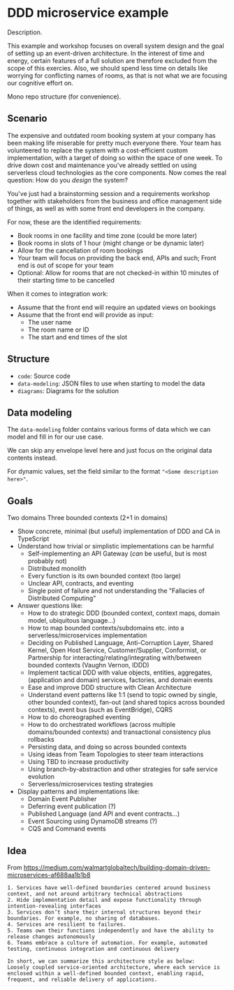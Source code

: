 # DDD microservice example

Description.

This example and workshop focuses on overall system design and the goal of setting up an event-driven architecture. In the interest of time and energy, certain features of a full solution are therefore excluded from the scope of this exercies. Also, we should spend less time on details like worrying for conflicting names of rooms, as that is not what we are focusing our cognitive effort on.

Mono repo structure (for convenience).

## Scenario

The expensive and outdated room booking system at your company has been making life miserable for pretty much everyone there. Your team has volunteered to replace the system with a cost-efficient custom implementation, with a target of doing so within the space of one week. To drive down cost and maintenance you've already settled on using serverless cloud technologies as the core components. Now comes the real question: How do you _design_ the system?

You've just had a brainstorming session and a requirements workshop together with stakeholders from the business and office management side of things, as well as with some front end developers in the company.

For now, these are the identified requirements:

- Book rooms in one facility and time zone (could be more later)
- Book rooms in slots of 1 hour (might change or be dynamic later)
- Allow for the cancellation of room bookings
- Your team will focus on providing the back end, APIs and such; Front end is out of scope for your team
- Optional: Allow for rooms that are not checked-in within 10 minutes of their starting time to be cancelled

When it comes to integration work:

- Assume that the front end will require an updated views on bookings
- Assume that the front end will provide as input:
  - The user name
  - The room name or ID
  - The start and end times of the slot

## Structure

- `code`: Source code
- `data-modeling`: JSON files to use when starting to model the data
- `diagrams`: Diagrams for the solution

## Data modeling

The `data-modeling` folder contains various forms of data which we can model and fill in for our use case.

We can skip any envelope level here and just focus on the original data contents instead.

For dynamic values, set the field similar to the format `"<Some description here>"`.

## Goals

Two domains
Three bounded contexts (2+1 in domains)

- Show concrete, minimal (but useful) implementation of DDD and CA in TypeScript
- Understand how trivial or simplistic implementations can be harmful
  - Self-implementing an API Gateway (_can_ be useful, but is most probably not)
  - Distributed monolith
  - Every function is its own bounded context (too large)
  - Unclear API, contracts, and eventing
  - Single point of failure and not understanding the "Fallacies of Distributed Computing"
- Answer questions like:
  - How to do strategic DDD (bounded context, context maps, domain model, ubiquitous language...)
  - How to map bounded contexts/subdomains etc. into a serverless/microservices implementation
  - Deciding on Published Language, Anti-Corruption Layer, Shared Kernel, Open Host Service, Customer/Supplier, Conformist, or Partnership for interacting/relating/integrating with/between bounded contexts (Vaughn Vernon, IDDD)
  - Implement tactical DDD with value objects, entities, aggregates, (application and domain) services, factories, and domain events
  - Ease and improve DDD structure with Clean Architecture
  - Understand event patterns like 1:1 (send to topic owned by single, other bounded context), fan-out (and shared topics across bounded contexts), event bus (such as EventBridge), CQRS
  - How to do choreographed eventing
  - How to do orchestrated workflows (across multiple domains/bounded contexts) and transactional consistency plus rollbacks
  - Persisting data, and doing so across bounded contexts
  - Using ideas from Team Topologies to steer team interactions
  - Using TBD to increase productivity
  - Using branch-by-abstraction and other strategies for safe service evolution
  - Serverless/microservices testing strategies
- Display patterns and implementations like:
  - Domain Event Publisher
  - Deferring event publication (?)
  - Published Language (and API and event contracts...)
  - Event Sourcing using DynamoDB streams (?)
  - CQS and Command events

## Idea

From https://medium.com/walmartglobaltech/building-domain-driven-microservices-af688aa1b1b8

```
1. Services have well-defined boundaries centered around business context, and not around arbitrary technical abstractions
2. Hide implementation detail and expose functionality through intention-revealing interfaces
3. Services don’t share their internal structures beyond their boundaries. For example, no sharing of databases.
4. Services are resilient to failures.
5. Teams own their functions independently and have the ability to release changes autonomously
6. Teams embrace a culture of automation. For example, automated testing, continuous integration and continuous delivery

In short, we can summarize this architecture style as below:
Loosely coupled service-oriented architecture, where each service is enclosed within a well-defined bounded context, enabling rapid, frequent, and reliable delivery of applications.
```
